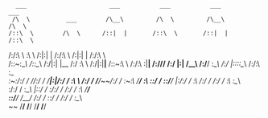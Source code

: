       ___                       ___           ___           ___           ___     
     /\  \          ___        /\__\         /\  \         /\__\         /\  \    
    /::\  \        /\  \      /::|  |       /::\  \       /::|  |       /::\  \   
   /:/\:\  \       \:\  \    /:|:|  |      /:/\:\  \     /:|:|  |      /:/\:\  \  
  /::\~\:\__\      /::\__\  /:/|:|  |__   /:/  \:\  \   /:/|:|__|__   /::\~\:\  \ 
 /:/\:\ \:|__|  __/:/\/__/ /:/ |:| /\__\ /:/__/ \:\__\ /:/ |::::\__\ /:/\:\ \:\__\
 \:\~\:\/:/  / /\/:/  /    \/__|:|/:/  / \:\  \ /:/  / \/__/~~/:/  / \:\~\:\ \/__/
  \:\ \::/  /  \::/__/         |:/:/  /   \:\  /:/  /        /:/  /   \:\ \:\__\  
   \:\/:/  /    \:\__\         |::/  /     \:\/:/  /        /:/  /     \:\ \/__/  
    \::/__/      \/__/         /:/  /       \::/  /        /:/  /       \:\__\    
     ~~                        \/__/         \/__/         \/__/         \/__/    
